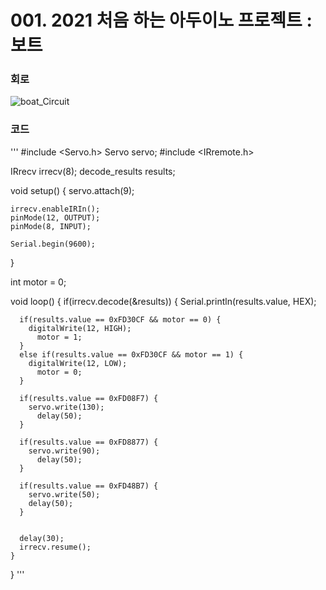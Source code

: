 # 001. 2021 처음 하는 아두이노 프로젝트 : 보트

### 회로
![boat_Circuit](https://user-images.githubusercontent.com/68007145/109810384-d06c4200-7c6c-11eb-9c59-fd60fc7a085a.PNG)

### 코드
'''
  #include <Servo.h>
  Servo servo;
  #include <IRremote.h>

  IRrecv irrecv(8);
  decode_results results;

  void setup()
  {
    servo.attach(9);

    irrecv.enableIRIn();
    pinMode(12, OUTPUT);
    pinMode(8, INPUT);

    Serial.begin(9600);
  }

  int motor = 0;

  void loop()
  {
    if(irrecv.decode(&results)) {
      Serial.println(results.value, HEX);

      if(results.value == 0xFD30CF && motor == 0) {
        digitalWrite(12, HIGH);
          motor = 1;
      }
      else if(results.value == 0xFD30CF && motor == 1) {
        digitalWrite(12, LOW);
          motor = 0;
      }

      if(results.value == 0xFD08F7) {
        servo.write(130);
          delay(50);
      }

      if(results.value == 0xFD8877) {
        servo.write(90);
          delay(50);
      }

      if(results.value == 0xFD48B7) {
        servo.write(50);
        delay(50);
      }


      delay(30);
      irrecv.resume();
    }
  }
'''
